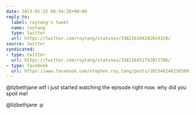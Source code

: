 ```yaml
---
date: 2013-05-25 08:54:20+00:00
reply_to:
  label: roytang's tweet
  name: roytang
  type: twitter
  url: https://twitter.com/roytang/statuses/338216394242019328/
source: twitter
syndicated:
- type: twitter
  url: https://twitter.com/roytang/statuses/338216451792072706/
- type: facebook
  url: https://www.facebook.com/stephen.roy.tang/posts/10154624023658912
---
```


@lizbethjane wtf i just started watching the episode right now. why did you spoil me!

@lizbethjane :p